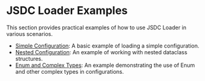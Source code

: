# JSDC Loader Examples

This section provides practical examples of how to use JSDC Loader in various scenarios.

- [Simple Configuration](simple-configuration.md): A basic example of loading a simple configuration.
- [Nested Configuration](nested-configuration.md): An example of working with nested dataclass structures.
- [Enum and Complex Types](enum-and-complex-types.md): An example demonstrating the use of Enum and other complex types in configurations.
